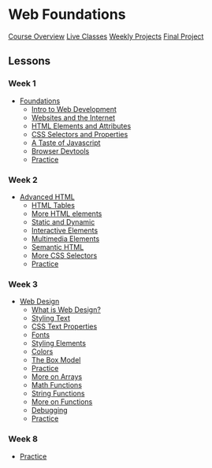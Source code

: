 # Web Foundations

[Course Overview](course-overview.md)
[Live Classes](live-classes.md)
[Weekly Projects](weekly-projects.md)
[Final Project](final-project.md)

## Lessons

### Week 1

- [Foundations](lessons/foundations.md)
  - [Intro to Web Development](lessons/foundations/intro-to-web-development.md)
  - [Websites and the Internet](lessons/foundations/websites-and-the-internet.md)
  - [HTML Elements and Attributes](lessons/foundations/html-elements-and-attributes.md)
  - [CSS Selectors and Properties](lessons/foundations/css-selectors-and-properties.md)
  - [A Taste of Javascript](lessons/foundations/a-taste-of-javascript.md)
  - [Browser Devtools](lessons/foundations/devtools.md)
  - [Practice](lessons/foundations/practice.md)
 <!-- 
  - [Project](lessons/foundations/project.md) 
  - [Bonus: More HTML elements](lessons/foundations/bonus-more-html-elements.md)
  - [Bonus: Static and Dynamic](lessons/bonus/static-and-dynamic-websites.md) 
-->

### Week 2
- [Advanced HTML](lessons/advanced-html.md)
  - [HTML Tables](lessons/advanced-html/html-tables.md)
  - [More HTML elements](lessons/advanced-html/bonus-more-html-elements.md)
  - [Static and Dynamic](lessons/advanced-html/static-and-dynamic-websites.md) 
  - [Interactive Elements](lessons/advanced-html/bonus-interactive-elements.md)
  - [Multimedia Elements](lessons/advanced-html/multimedia-html-elements.md)
  - [Semantic HTML](lessons/advanced-html/semantic-html.md)
  - [More CSS Selectors](lessons/advanced-html/more-css-selectors.md)
  - [Practice](lessons/advanced-html/practice.md)


### Week 3

- [Web Design](lessons/web-design.md)
  - [What is Web Design?](lessons/web-design/what-is-web-design.md)
  - [Styling Text](lessons/web-design/styling-text.md)
  - [CSS Text Properties](lessons/web-design/styling-text/css-text-properties.md)
  - [Fonts](lessons/web-design/styling-text/fonts.md)
  - [Styling Elements](lessons/web-design/styling-text/styling-elements.md)
  - [Colors](lessons/web-design/colors.md)
  - [The Box Model](lessons/web-design/the-box-model.md)
  - [Practice](lessons/web-design/practice.md)
  <!-- - [Project](lessons/web-design/project.md) ->


### Week 4

- [CSS Layout](lessons/layout.md)
  - [Layout](lessons/layout/layout.md)
  - [Flexbox](lessons/layout/flexbox.md)
  - [CSS Grid](lessons/layout/grid.md)
  - [Positioning](lessons/layout/positioning.md)  
  - [Bonus: More styling](lessons/bonus/multimedia-layout/bonus-more-styling.md)
  - [Practice](lessons/layout/practice.md)
 
 


### Week 5

  - [Publishing and Sharing](lessons/publishing-and-sharing.md)
    - [How the Internet Works](lessons/publishing-and-sharing/how-the-internet-works-again.md)
    - [Publishing your site](lessons/publishing-and-sharing/publishing-your-site.md)
    - [Domains and Hosting](lessons/publishing-and-sharing/domains-and-hosting.md)
    - [Sharing your work](lessons/publishing-and-sharing/sharing-your-work.md)
    - [Bonus: More about DNS](lessons/publishing-and-sharing/bonus-dns.md)
    - [Practice](lessons/publishing-and-sharing/practice.md)
    




### Week 6

- [JavaScript Fundamentals](lessons/javascript-fundamentals.md)
  - [Introduction to JavaScript](lessons/javascript-fundamentals/introduction-to-javascript.md)
  - [Variables and Data Types](lessons/javascript-fundamentals/variables-and-datatypes.md)
  - [Operators](lessons/javascript-fundamentals/operators.md)
  - [Arrays](lessons/javascript-fundamentals/arrays.md)
  - [Conditions](lessons/javascript-fundamentals/conditions.md)
  - [Loops](lessons/javascript-fundamentals/loops.md)
  - [Functions](lessons/javascript-fundamentals/functions.md)  
  - [JavaScript and the page](lessons/javascript-fundamentals/javascript-and-the-page.md)
  - [Practice](lessons/javascript-fundamentals/practice.md)

### Week 7
- [More Functions, More Arrays](lessons/more-functions-more-arrays.md)
  <!-- [Objects](lessons/more-functions-more-arrays/objects.md)
  - [Arrays and Loops](lessons/more-functions-more-arrays/arrays-and-loops.md)-->
  - [More on Arrays](lessons/more-functions-more-arrays/more-on-arrays.md)
  - [Math Functions](lessons/more-functions-more-arrays/math-functions.md)
  - [String Functions](lessons/more-functions-more-arrays/string-functions.md)
  - [More on Functions](lessons/more-functions-more-arrays/more-on-functions.md)
  - [Debugging](lessons/more-functions-more-arrays/debugging.md)
  - [Practice](lessons/more-functions-more-arrays/practice.md)

### Week 8
  - [Practice](lessons/dom-and-events/practice.md)
<!--   - [Project](lessons/javascript-fundamentals/project.md)
 - [JavaScript syntax](lessons/action-and-interaction/javascript-syntax.md)
- [Events in JavaScript](lessons/action-and-interaction/responding-to-events-in-javascript.md)
>
--<details><summary><strong></strong></summary></details>--